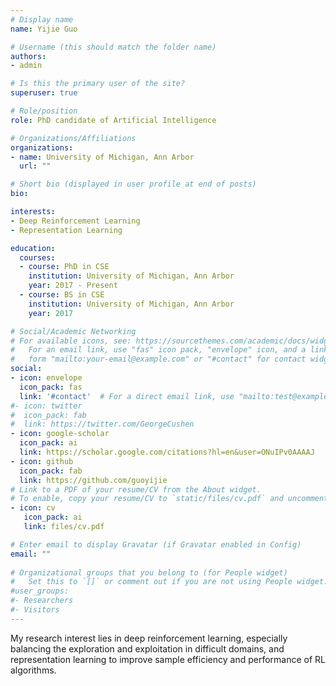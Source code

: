 ```yaml
---
# Display name
name: Yijie Guo

# Username (this should match the folder name)
authors:
- admin

# Is this the primary user of the site?
superuser: true

# Role/position
role: PhD candidate of Artificial Intelligence

# Organizations/Affiliations
organizations:
- name: University of Michigan, Ann Arbor
  url: ""

# Short bio (displayed in user profile at end of posts)
bio:

interests:
- Deep Reinforcement Learning
- Representation Learning

education:
  courses:
  - course: PhD in CSE
    institution: University of Michigan, Ann Arbor
    year: 2017 - Present
  - course: BS in CSE
    institution: University of Michigan, Ann Arbor
    year: 2017

# Social/Academic Networking
# For available icons, see: https://sourcethemes.com/academic/docs/widgets/#icons
#   For an email link, use "fas" icon pack, "envelope" icon, and a link in the
#   form "mailto:your-email@example.com" or "#contact" for contact widget.
social:
- icon: envelope
  icon_pack: fas
  link: '#contact'  # For a direct email link, use "mailto:test@example.org".
#- icon: twitter
#  icon_pack: fab
#  link: https://twitter.com/GeorgeCushen
- icon: google-scholar
  icon_pack: ai
  link: https://scholar.google.com/citations?hl=en&user=ONuIPv0AAAAJ
- icon: github
  icon_pack: fab
  link: https://github.com/guoyijie
# Link to a PDF of your resume/CV from the About widget.
# To enable, copy your resume/CV to `static/files/cv.pdf` and uncomment the lines below.  
- icon: cv
   icon_pack: ai
   link: files/cv.pdf

# Enter email to display Gravatar (if Gravatar enabled in Config)
email: ""
  
# Organizational groups that you belong to (for People widget)
#   Set this to `[]` or comment out if you are not using People widget.  
#user_groups:
#- Researchers
#- Visitors
---
```

My research interest lies in deep reinforcement learning, especially balancing the exploration and exploitation in difficult domains, and representation learning to improve sample efficiency and performance of RL algorithms.
